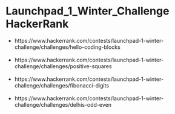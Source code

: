 # Launchpad_1_Winter_Challenge HackerRank
<ul>
 <li>https://www.hackerrank.com/contests/launchpad-1-winter-challenge/challenges/hello-coding-blocks</li><br>
 <li>https://www.hackerrank.com/contests/launchpad-1-winter-challenge/challenges/positive-squares</li><br>
 <li>https://www.hackerrank.com/contests/launchpad-1-winter-challenge/challenges/fibonacci-digits</li><br>
 <li>https://www.hackerrank.com/contests/launchpad-1-winter-challenge/challenges/delhis-odd-even</li><br>
 </ul>
